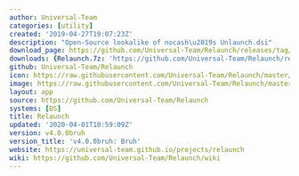 ```yaml
---
author: Universal-Team
categories: [utility]
created: '2019-04-27T19:07:23Z'
description: "Open-Source lookalike of nocash\u2019s Unlaunch.dsi"
download_page: https://github.com/Universal-Team/Relaunch/releases/tag/v4.0.0bruh
downloads: {Relaunch.7z: 'https://github.com/Universal-Team/Relaunch/releases/download/v4.0.0bruh/Relaunch.7z'}
github: Universal-Team/Relaunch
icon: https://raw.githubusercontent.com/Universal-Team/Relaunch/master/main/icon.bmp
image: https://raw.githubusercontent.com/Universal-Team/Relaunch/master/logo.png
layout: app
source: https://github.com/Universal-Team/Relaunch
systems: [DS]
title: Relaunch
updated: '2020-04-01T10:59:09Z'
version: v4.0.0bruh
version_title: 'v4.0.0bruh: Bruh'
website: https://universal-team.github.io/projects/relaunch
wiki: https://github.com/Universal-Team/Relaunch/wiki
---
```

